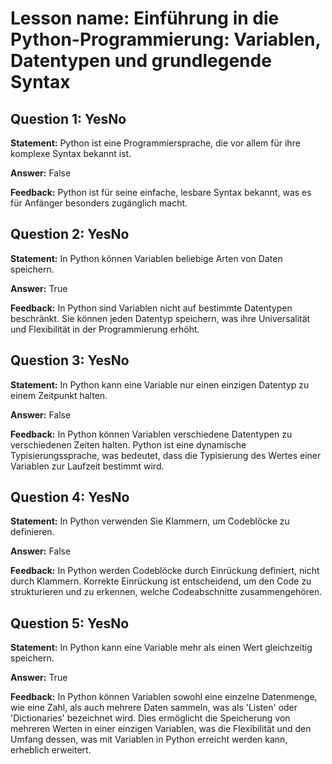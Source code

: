 # Lesson name: Einführung in die Python-Programmierung: Variablen, Datentypen und grundlegende Syntax

## Question 1: YesNo

**Statement:** Python ist eine Programmiersprache, die vor allem für ihre komplexe Syntax bekannt ist.

**Answer:** False

**Feedback:**
Python ist für seine einfache, lesbare Syntax bekannt, was es für Anfänger besonders zugänglich macht.


## Question 2: YesNo

**Statement:** In Python können Variablen beliebige Arten von Daten speichern.

**Answer:** True

**Feedback:**
In Python sind Variablen nicht auf bestimmte Datentypen beschränkt. Sie können jeden Datentyp speichern, was ihre Universalität und Flexibilität in der Programmierung erhöht.


## Question 3: YesNo

**Statement:** In Python kann eine Variable nur einen einzigen Datentyp zu einem Zeitpunkt halten.

**Answer:** False

**Feedback:**
In Python können Variablen verschiedene Datentypen zu verschiedenen Zeiten halten. Python ist eine dynamische Typisierungssprache, was bedeutet, dass die Typisierung des Wertes einer Variablen zur Laufzeit bestimmt wird.


## Question 4: YesNo

**Statement:** In Python verwenden Sie Klammern, um Codeblöcke zu definieren.

**Answer:** False

**Feedback:**
In Python werden Codeblöcke durch Einrückung definiert, nicht durch Klammern. Korrekte Einrückung ist entscheidend, um den Code zu strukturieren und zu erkennen, welche Codeabschnitte zusammengehören.


## Question 5: YesNo

**Statement:** In Python kann eine Variable mehr als einen Wert gleichzeitig speichern.

**Answer:** True

**Feedback:**
In Python können Variablen sowohl eine einzelne Datenmenge, wie eine Zahl, als auch mehrere Daten sammeln, was als 'Listen' oder 'Dictionaries' bezeichnet wird. Dies ermöglicht die Speicherung von mehreren Werten in einer einzigen Variablen, was die Flexibilität und den Umfang dessen, was mit Variablen in Python erreicht werden kann, erheblich erweitert.

